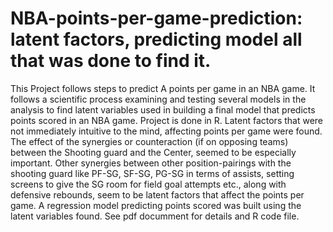 # NBA-points-per-game-prediction: latent factors, predicting model all that was done to find it.
This Project follows steps to predict A points per game in an NBA game. It follows a scientific process examining and testing several models in the analysis to find latent variables used in building a final model that predicts points scored in an NBA game. Project is done in R.
Latent factors that were not immediately intuitive to the mind, affecting points per game were found. The effect of the synergies or counteraction (if on opposing teams) between the Shooting guard and the Center, seemed to be especially important. Other synergies between other position-pairings with the shooting guard like PF-SG, SF-SG, PG-SG in terms of assists, setting screens to give the SG room for field goal attempts etc., along with defensive rebounds, seem to be latent factors that affect the points per game. A regression model predicting points scored was built using the latent variables found. See pdf documment for details and R code file.
